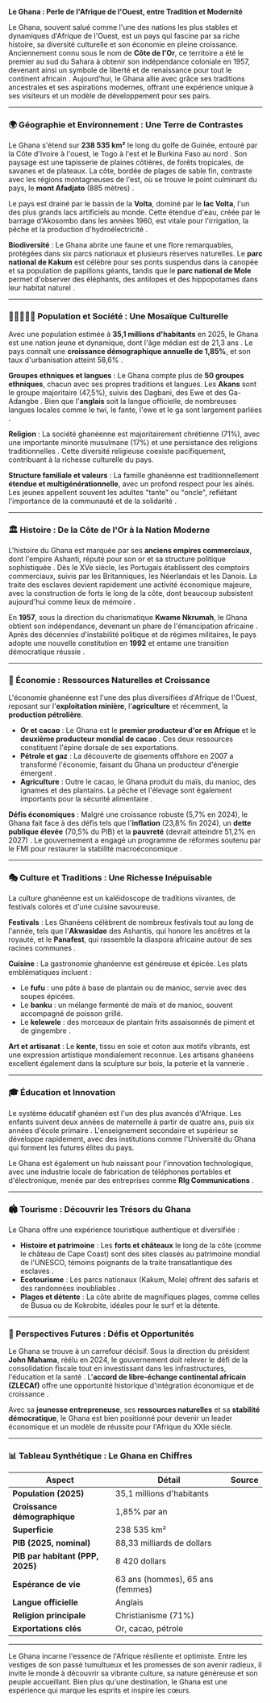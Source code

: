 **Le Ghana : Perle de l'Afrique de l'Ouest, entre Tradition et Modernité**

Le Ghana, souvent salué comme l'une des nations les plus stables et dynamiques d'Afrique de l'Ouest, est un pays qui fascine par sa riche histoire, sa diversité culturelle et son économie en pleine croissance. Anciennement connu sous le nom de **Côte de l'Or**, ce territoire a été le premier au sud du Sahara à obtenir son indépendance coloniale en 1957, devenant ainsi un symbole de liberté et de renaissance pour tout le continent africain . Aujourd'hui, le Ghana allie avec grâce ses traditions ancestrales et ses aspirations modernes, offrant une expérience unique à ses visiteurs et un modèle de développement pour ses pairs.

---

### 🌍 Géographie et Environnement : Une Terre de Contrastes

Le Ghana s'étend sur **238 535 km²** le long du golfe de Guinée, entouré par la Côte d'Ivoire à l'ouest, le Togo à l'est et le Burkina Faso au nord . Son paysage est une tapisserie de plaines côtières, de forêts tropicales, de savanes et de plateaux. La côte, bordée de plages de sable fin, contraste avec les régions montagneuses de l'est, où se trouve le point culminant du pays, le **mont Afadjato** (885 mètres) .

Le pays est drainé par le bassin de la **Volta**, dominé par le **lac Volta**, l'un des plus grands lacs artificiels au monde. Cette étendue d'eau, créée par le barrage d'Akosombo dans les années 1960, est vitale pour l'irrigation, la pêche et la production d'hydroélectricité .

**Biodiversité** : Le Ghana abrite une faune et une flore remarquables, protégées dans six parcs nationaux et plusieurs réserves naturelles. Le **parc national de Kakum** est célèbre pour ses ponts suspendus dans la canopée et sa population de papillons géants, tandis que le **parc national de Mole** permet d'observer des éléphants, des antilopes et des hippopotames dans leur habitat naturel .

---

### 🧑🏾‍🤝‍🧑🏾 Population et Société : Une Mosaïque Culturelle

Avec une population estimée à **35,1 millions d'habitants** en 2025, le Ghana est une nation jeune et dynamique, dont l'âge médian est de 21,3 ans . Le pays connaît une **croissance démographique annuelle de 1,85%**, et son taux d'urbanisation atteint 58,6% .

**Groupes ethniques et langues** : Le Ghana compte plus de **50 groupes ethniques**, chacun avec ses propres traditions et langues. Les **Akans** sont le groupe majoritaire (47,5%), suivis des Dagbani, des Ewe et des Ga-Adangbe . Bien que l'**anglais** soit la langue officielle, de nombreuses langues locales comme le twi, le fante, l'ewe et le ga sont largement parlées .

**Religion** : La société ghanéenne est majoritairement chrétienne (71%), avec une importante minorité musulmane (17%) et une persistance des religions traditionnelles . Cette diversité religieuse coexiste pacifiquement, contribuant à la richesse culturelle du pays.

**Structure familiale et valeurs** : La famille ghanéenne est traditionnellement **étendue et multigénérationnelle**, avec un profond respect pour les aînés. Les jeunes appellent souvent les adultes "tante" ou "oncle", reflétant l'importance de la communauté et de la solidarité .

---

### 🏛️ Histoire : De la Côte de l'Or à la Nation Moderne

L'histoire du Ghana est marquée par ses **anciens empires commerciaux**, dont l'empire Ashanti, réputé pour son or et sa structure politique sophistiquée . Dès le XVe siècle, les Portugais établissent des comptoirs commerciaux, suivis par les Britanniques, les Néerlandais et les Danois. La traite des esclaves devient rapidement une activité économique majeure, avec la construction de forts le long de la côte, dont beaucoup subsistent aujourd'hui comme lieux de mémoire .

En **1957**, sous la direction du charismatique **Kwame Nkrumah**, le Ghana obtient son indépendance, devenant un phare de l'émancipation africaine . Après des décennies d'instabilité politique et de régimes militaires, le pays adopte une nouvelle constitution en **1992** et entame une transition démocratique réussie .

---

### 💼 Économie : Ressources Naturelles et Croissance

L'économie ghanéenne est l'une des plus diversifiées d'Afrique de l'Ouest, reposant sur l'**exploitation minière**, l'**agriculture** et récemment, la **production pétrolière**.

-   **Or et cacao** : Le Ghana est le **premier producteur d'or en Afrique** et le **deuxième producteur mondial de cacao** . Ces deux ressources constituent l'épine dorsale de ses exportations.
-   **Pétrole et gaz** : La découverte de gisements offshore en 2007 a transformé l'économie, faisant du Ghana un producteur d'énergie émergent .
-   **Agriculture** : Outre le cacao, le Ghana produit du maïs, du manioc, des ignames et des plantains. La pêche et l'élevage sont également importants pour la sécurité alimentaire .

**Défis économiques** : Malgré une croissance robuste (5,7% en 2024), le Ghana fait face à des défis tels que l'**inflation** (23,8% fin 2024), un **dette publique élevée** (70,5% du PIB) et la **pauvreté** (devrait atteindre 51,2% en 2027) . Le gouvernement a engagé un programme de réformes soutenu par le FMI pour restaurer la stabilité macroéconomique .

---

### 🎭 Culture et Traditions : Une Richesse Inépuisable

La culture ghanéenne est un kaléidoscope de traditions vivantes, de festivals colorés et d'une cuisine savoureuse.

**Festivals** : Les Ghanéens célèbrent de nombreux festivals tout au long de l'année, tels que l'**Akwasidae** des Ashantis, qui honore les ancêtres et la royauté, et le **Panafest**, qui rassemble la diaspora africaine autour de ses racines communes .

**Cuisine** : La gastronomie ghanéenne est généreuse et épicée. Les plats emblématiques incluent :
-   Le **fufu** : une pâte à base de plantain ou de manioc, servie avec des soupes épicées.
-   Le **banku** : un mélange fermenté de maïs et de manioc, souvent accompagné de poisson grillé.
-   Le **kelewele** : des morceaux de plantain frits assaisonnés de piment et de gingembre .

**Art et artisanat** : Le **kente**, tissu en soie et coton aux motifs vibrants, est une expression artistique mondialement reconnue. Les artisans ghanéens excellent également dans la sculpture sur bois, la poterie et la vannerie .

---

### 🎓 Éducation et Innovation

Le système éducatif ghanéen est l'un des plus avancés d'Afrique. Les enfants suivent deux années de maternelle à partir de quatre ans, puis six années d'école primaire . L'enseignement secondaire et supérieur se développe rapidement, avec des institutions comme l'Université du Ghana qui forment les futures élites du pays.

Le Ghana est également un hub naissant pour l'innovation technologique, avec une industrie locale de fabrication de téléphones portables et d'électronique, menée par des entreprises comme **Rlg Communications** .

---

### 🏟️ Tourisme : Découvrir les Trésors du Ghana

Le Ghana offre une expérience touristique authentique et diversifiée :
-   **Histoire et patrimoine** : Les **forts et châteaux** le long de la côte (comme le château de Cape Coast) sont des sites classés au patrimoine mondial de l'UNESCO, témoins poignants de la traite transatlantique des esclaves .
-   **Ecotourisme** : Les parcs nationaux (Kakum, Mole) offrent des safaris et des randonnées inoubliables .
-   **Plages et détente** : La côte abrite de magnifiques plages, comme celles de Busua ou de Kokrobite, idéales pour le surf et la détente.

---

### 🔮 Perspectives Futures : Défis et Opportunités

Le Ghana se trouve à un carrefour décisif. Sous la direction du président **John Mahama**, réélu en 2024, le gouvernement doit relever le défi de la consolidation fiscale tout en investissant dans les infrastructures, l'éducation et la santé . L'**accord de libre-échange continental africain (ZLECAf)** offre une opportunité historique d'intégration économique et de croissance .

Avec sa **jeunesse entrepreneuse**, ses **ressources naturelles** et sa **stabilité démocratique**, le Ghana est bien positionné pour devenir un leader économique et un modèle de réussite pour l'Afrique du XXIe siècle.

---

### 📊 Tableau Synthétique : Le Ghana en Chiffres

| **Aspect**              | **Détail**                                  | **Source**    |
| ----------------------- | ------------------------------------------- | ------------- |
| **Population (2025)**   | 35,1 millions d'habitants                   |   |
| **Croissance démographique** | 1,85% par an                                |   |
| **Superficie**          | 238 535 km²                                 |   |
| **PIB (2025, nominal)** | 88,33 milliards de dollars                  |   |
| **PIB par habitant (PPP, 2025)** | 8 420 dollars                           |   |
| **Espérance de vie**    | 63 ans (hommes), 65 ans (femmes)            |   |
| **Langue officielle**   | Anglais                                     |   |
| **Religion principale** | Christianisme (71%)                         |  |
| **Exportations clés**   | Or, cacao, pétrole                          |   |

---

Le Ghana incarne l'essence de l'Afrique résiliente et optimiste. Entre les vestiges de son passé tumultueux et les promesses de son avenir radieux, il invite le monde à découvrir sa vibrante culture, sa nature généreuse et son peuple accueillant. Bien plus qu'une destination, le Ghana est une expérience qui marque les esprits et inspire les cœurs.